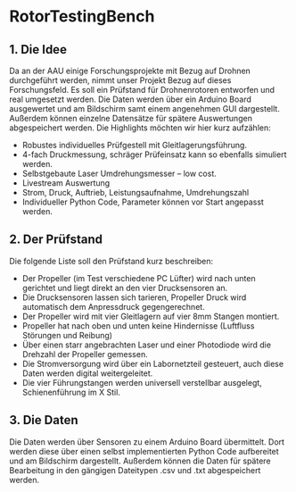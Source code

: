 # RotorTestingBench
## 1. Die Idee
Da an der AAU einige Forschungsprojekte mit Bezug auf Drohnen durchgeführt werden, nimmt unser
Projekt Bezug auf dieses Forschungsfeld. Es soll ein Prüfstand für Drohnenrotoren entworfen und
real umgesetzt werden. Die Daten werden über ein Arduino Board ausgewertet und am Bildschirm
samt einem angenehmen GUI dargestellt. Außerdem können einzelne Datensätze für spätere
Auswertungen abgespeichert werden.
Die Highlights möchten wir hier kurz aufzählen:
- Robustes individuelles Prüfgestell mit Gleitlagerungsführung.
- 4-fach Druckmessung, schräger Prüfeinsatz kann so ebenfalls simuliert werden.
- Selbstgebaute Laser Umdrehungsmesser – low cost.
- Livestream Auswertung
- Strom, Druck, Auftrieb, Leistungsaufnahme, Umdrehungszahl
- Individueller Python Code, Parameter können vor Start angepasst werden.

## 2. Der Prüfstand
Die folgende Liste soll den Prüfstand kurz beschreiben:
- Der Propeller (im Test verschiedene PC Lüfter) wird nach unten gerichtet und liegt direkt an den vier Drucksensoren an.
- Die Drucksensoren lassen sich tarieren, Propeller Druck wird automatisch dem Anpressdruck gegengerechnet.
- Der Propeller wird mit vier Gleitlagern auf vier 8mm Stangen montiert.
- Propeller hat nach oben und unten keine Hindernisse (Luftfluss Störungen und Reibung)
- Über einen starr angebrachten Laser und einer Photodiode wird die Drehzahl der Propeller gemessen.
- Die Stromversorgung wird über ein Labornetzteil gesteuert, auch diese Daten werden digital weitergeleitet.
- Die vier Führungstangen werden universell verstellbar ausgelegt, Schienenführung im X Stil.

## 3. Die Daten
Die Daten werden über Sensoren zu einem Arduino Board übermittelt. Dort werden diese über einen
selbst implementierten Python Code aufbereitet und am Bildschirm dargestellt. Außerdem können
die Daten für spätere Bearbeitung in den gängigen Dateitypen .csv und .txt abgespeichert werden. 
